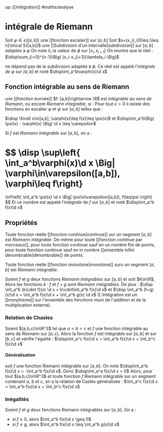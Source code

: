 up::[[intégration]]
#maths/analyse 
# intégrale de Riemann

Soit $\varphi\in\varepsilon([a,b])$ une [[fonction escalier]] sur $[a,b]$
Soit $s=(x_i)_{0\leq i\leq n}\in\cal S([a,b])$ une [[Subdivision d'un intervalle|subdivision]] sur $[a,b]$ _adaptée_ à $\varphi$
On note $\lambda_i$ la valeur de $\phi$ sur $]x_i,x_{i+1}[$
On montre que le réel :
$\disp\sum_{i=0}^{n-1}\Big( (x_i-x_{i+1})\lambda_i \Big)$

ne dépend pas de la subdivision adaptée à $\phi$.
Ce réel est appelé l'_intégrale de $\varphi$ sur $[a,b]$_ et noté $\disp\int_a^b\varphi(x)\d x$

## Fonction intégrable au sens de Riemann
une [[fonction bornée]] $f: [a,b]\rightarrow \R$ est _intégrable au sens de Riemann_, ou encore _Riemann intégrable_, si :
Pour tout $\varepsilon>0$ il existe des fonctions en escalier $\varphi$ et $\psi$ sur $[a,b]$ telles que :

$\disp \forall x\in[a,b], \varphi(x)\leq f(x)\leq \psi(x)$ et $\disp\int_a^b\Big( \psi(x) - \varphi(x) \Big) \d x \leq \varepsilon$

Si $f$ est _Riemann intégrable_ sur $[a,b]$, on a :

$$
\disp
\sup\left\{ \int_a^b\varphi(x)\d x \Big| \varphi\in\varepsilon([a,b]), \varphi\leq f\right\}
= 
\inf\left\{ \int_a^b \psi(x) \d x \Big| \psi\in\varepsilon([a,b]), f\leq\psi \right\}
$$
Et ce nombre est appelé l'_intégrale_ de $f$ sur $[a,b]$ et noté $\disp\int_a^b f(x)\d x$



## Propriétés

Toute fonction réelle [[fonction continue|continue]] sur un segment $[a,b]$ est _Riemann intégrable_.
De même pour toute [[fonction continue par morceaux]], pour toute fonction continue sauf en un nombre fini de points, pour toute fonction continue sauf en in nombre [[ensemble infini dénombrable|dénombrable]] de points.


Toute fonction réelle [[fonction monotone|monotone]] suru un segment $[a,b]$ est _Riemann intégrable_.

Soient $f$ et $g$ deux fonctions _Riemann intégrables_ sur $[a,b]$ et soit $k\in\R$,
Alors les fonctions $k\cdot f$ et $f+g$ sont _Riemann intégrables_.
De plus :
$\disp \int_a^b (k\cdot f)(x) \d x = k\cdot\int_a^b f(x)\d x$
et 
$\disp \int_a^b (f+g)(x)\d x = \int_a^b f(x)\d x + \int_a^b g(x) \d x$
(L'intégration est un [[morphisme]] sur l'ensemble des fonctions muni de l'addition et de la multiplication externe).


### Relation de Chasles
Soient $(a,b,c)\in\R^3$ tel que $a<b<c$ et $f$ une fonction intégrable au sens de Riemann sur $[a,c]$.
Alors la fonction $f$ est intégrable sur $[a,b]$ et sur $[b,c]$ et vérifie l'égalité :
$\disp\int_a^c f(x)\d x = \int_a^b f(x)\d x + \int_b^c f(x)\d x$

#### Généralisation
soit $f$ une fonction Riemann intégrable sur $[a,b]$.
On note $\disp\int_a^b f(x)\d x = -\int_a^b f(x)\d x$. Donc $\disp\int_a^a f(x)\d x = 0$
Alors, pour tout $(a,b,c)\in\R^3$ et toute fonction $f$ Riemann intégrable sur un segment contenant $a$, $b$ et $c$, on a la relation de Casles généralisée :
$\int_a^c f(x)\d x = \int_a^b f(x)\d x + \int_b^c f(x)\d x$

### Inégalités

Soient $f$ et $g$ deux fonctions Riemann intégrables sur $[a,b]$. On a :
 - si $f\geq0$, alors $\int_a^b f(x)\d x \geq 0$
 - si $f\leq g$, alors $\int_a^b f(x)\d x \leq \int_a^b g(x)\d x$



